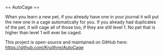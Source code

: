 == AutoCage ==

When you learn a new pet, if you already have one in your journal it will put the new one in a cage automatically for you. If you already had duplicates of the pet, it will cage all of those too, if they are still level 1. No pet that is higher than level 1 will ever be caged.

This project is open-source and maintained on GitHub here: https://github.com/Kruithne/AutoCage